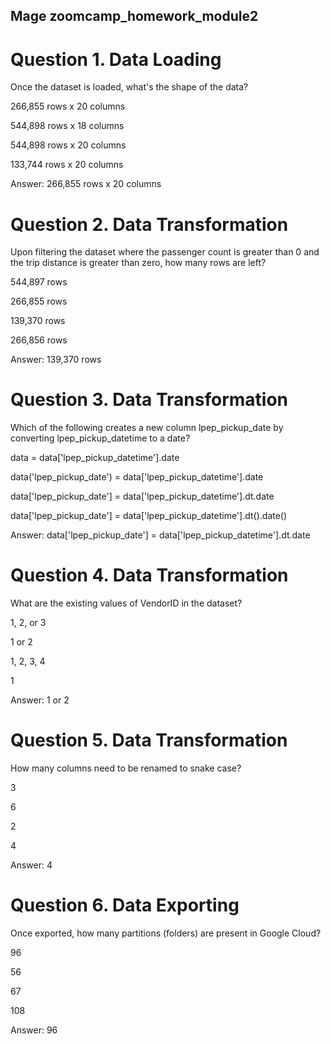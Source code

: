 ## Mage zoomcamp_homework_module2


# Question 1. Data Loading
Once the dataset is loaded, what's the shape of the data?

266,855 rows x 20 columns

544,898 rows x 18 columns

544,898 rows x 20 columns

133,744 rows x 20 columns

Answer: 266,855 rows x 20 columns

# Question 2. Data Transformation
Upon filtering the dataset where the passenger count is greater than 0 and the trip distance is greater than zero, how many rows are left?

544,897 rows

266,855 rows

139,370 rows

266,856 rows

Answer: 139,370 rows

# Question 3. Data Transformation
Which of the following creates a new column lpep_pickup_date by converting lpep_pickup_datetime to a date?

data = data['lpep_pickup_datetime'].date

data('lpep_pickup_date') = data['lpep_pickup_datetime'].date

data['lpep_pickup_date'] = data['lpep_pickup_datetime'].dt.date

data['lpep_pickup_date'] = data['lpep_pickup_datetime'].dt().date()

Answer: data['lpep_pickup_date'] = data['lpep_pickup_datetime'].dt.date


# Question 4. Data Transformation
What are the existing values of VendorID in the dataset?

1, 2, or 3

1 or 2

1, 2, 3, 4

1

Answer: 1 or 2

# Question 5. Data Transformation
How many columns need to be renamed to snake case?

3

6

2

4

Answer: 4

# Question 6. Data Exporting
Once exported, how many partitions (folders) are present in Google Cloud?

96

56

67

108

Answer: 96

